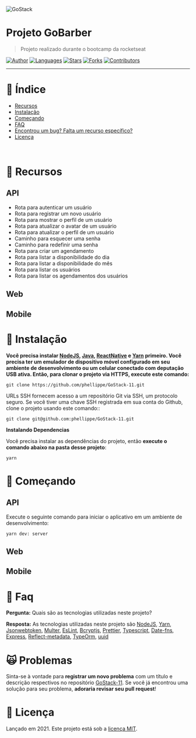 <img alt="GoStack" src="https://github.com/phellippe/GoStack-11/blob/main/logo/gostack-rocketseat.png" />


# Projeto GoBarber

> Projeto realizado durante o bootcamp da rocketseat

[![Author](https://img.shields.io/badge/author-phellippe-662d91?style=flat-square)](https://github.com/phellippe)
[![Languages](https://img.shields.io/github/languages/count/phellippe/GoStack-11?color=%23662d91&style=flat-square)](#)
[![Stars](https://img.shields.io/github/stars/phellippe/GoStack-11?color=662d91&style=flat-square)](https://github.com/phellippe/GoStack-11/stargazers)
[![Forks](https://img.shields.io/github/forks/phellippe/GoStack-11?color=%23662d91&style=flat-square)](https://github.com/phellippe/GoStack-11/network/members)
[![Contributors](https://img.shields.io/github/contributors/phellippe/GoStack-11?color=662d91&style=flat-square)](https://github.com/phellippe/GoStack-11//graphs/contributors)

---

# :pushpin: Índice

* [Recursos](#rocket-recursos)
* [Instalação](#construction_worker-instalação)
* [Começando](#runner-começando)
* [FAQ](#postbox-faq)
* [Encontrou um bug? Falta um recurso específico?](#scream_cat-problemas)
* [Licença](#closed_book-licença)

<br />

# :rocket: Recursos
## API ##
* Rota para autenticar um usuário
* Rota para registrar um novo usuário
* Rota para mostrar o perfil de um usuário
* Rota para atualizar o avatar de um usuário
* Rota para atualizar o perfil de um usuário
* Caminho para esquecer uma senha
* Caminho para redefinir uma senha
* Rota para criar um agendamento
* Rota para listar a disponibilidade do dia
* Rota para listar a disponibilidade do mês
* Rota para listar os usuários
* Rota para listar os agendamentos dos usuários

## Web ##

<!-- *Autenticação de Login e logout
*Criar uma nova conta como usuários
*Dashboard para mostrar os dados de um usuário
*Dashboard para atualizar os dados de um usuário
*Tela para recuperar a senha
*Criar um agendamento
*Mostrar todos os usuários
*Verificar os compromissos dos usuários -->

## Mobile ##

<!-- *Autenticação de Login e logout
*Criar uma nova conta como usuários
*Dashboard para mostrar os dados de um usuário
*Dashboard para atualizar os dados de um usuário
*Tela para recuperar a senha
*Criar um agendamento
*Mostrar todos os usuários
*Verificar os compromissos dos usuários -->

# :construction_worker: Instalação
**Você precisa instalar [NodeJS](https://nodejs.org/en/), [Java](https://www.java.com/pt-BR/), [ReactNative](https://reactnative.dev/) e [Yarn](https://yarnpkg.com/) primeiro. Você precisa ter um emulador de dispositivo móvel configurado em seu ambiente de desenvolvimento ou um celular conectado com deputação USB ativa. Então, para clonar o projeto via HTTPS, execute este comando:**

```git clone https://github.com/phellippe/GoStack-11.git```

URLs SSH fornecem acesso a um repositório Git via SSH, um protocolo seguro. Se você tiver uma chave SSH registrada em sua conta do Github, clone o projeto usando este comando::

```git clone git@github.com:phellippe/GoStack-11.git```

**Instalando Dependencias**

Você precisa instalar as dependências do projeto, então **execute o comando abaixo na pasta desse projeto**:

```yarn```

# :runner: Começando

## API ##

Execute o seguinte comando para iniciar o aplicativo em um ambiente de desenvolvimento:

```yarn dev: server```

## Web ##

## Mobile ##

# :postbox: Faq

**Pergunta:** Quais são as tecnologias utilizadas neste projeto?

**Resposta:** 
As tecnologias utilizadas neste projeto são [NodeJS](https://nodejs.org/en/), [Yarn](https://yarnpkg.com/), [Jsonwebtoken](https://www.npmjs.com/package/jsonwebtoken), [Multer](https://www.npmjs.com/package/multer), [EsLint](https://eslint.org/), [Bcryptjs](https://www.npmjs.com/package/bcryptjs), [Prettier](https://prettier.io/), [Typescript](https://www.typescriptlang.org/), [Date-fns](https://date-fns.org/), [Express](https://expressjs.com/pt-br/), [Reflect-metadata](https://www.npmjs.com/package/reflect-metadata), [TypeOrm](https://typeorm.io/#/), [uuid](https://www.npmjs.com/package/uuid)

# :scream_cat: Problemas

Sinta-se à vontade para **registrar um novo problema** com um título e descrição respectivos no repositório [GoStack-11](https://github.com/phellippe/GoStack-11/issues). Se você já encontrou uma solução para seu problema, **adoraria revisar seu pull request**!

# :closed_book: Licença

Lançado em 2021.
Este projeto está sob a [licença MIT](https://github.com/phellippe/GoStack-11/blob/main/LICENSE).